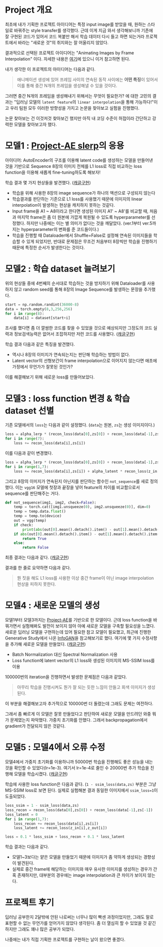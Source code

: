 ﻿# Project 개요

최초에 내가 기획한 프로젝트 아이디어는 특정 input image를 받았을 때, 원하는 스타일로 바꿔주는 style transfer를 생각했다. 근데 이게 지금 와서 생각해보니까 기존에 잘 구현된 코드가 있어서 코드 복붙만 해서 학습 데이터 다시 들고 하면 되는거라 프로젝트에서 바라는 "새로운 것"의 취지와는 잘 어울리지 않았다.

결과적으로 선택된 프로젝트 아이디어는 "Animating Images by Frame Interpolation" 이다. 자세한 내용은 [여기](https://github.com/reyllama/MIPAL-animation)에 있으니 이거 참고하면 된다.

내가 생각한 이 프로젝트의 아이디어는 다음과 같다.

> 애니메이션 생성에 있어 프레임 사이의 연속된 동작 사이에는 **어떤 특징**이 있어서 이를 통해 중간 N개의 프레임을 생성해낼 수 있을 것이다.

그러면 중간 N개의 프레임을 생성해내기 위해서는 무엇이 필요한가? 에 대한 고민의 결과는 "딥러닝 모델의 `latent feature`의 `linear interpolation`을 통해 가능하다!"이고 우리 팀원 모두 이러한 방향성을 가지고 논문을 찾아보고 실험을 진행했다.

논문 찾아보는 건 이것저것 찾아보긴 했지만 아직 내 코딩 수준이 허접이라 간단하고 강력한 모델을 찾아보고자 했다.

# 모델1 : [Project-AE slerp](https://www.kaggle.com/chaerink/project-ae-slerp)의 응용
아이디어: AutoEncoder의 구조를 이용해 latent code를 생성하는 모델을 만들어낸 것을 기반으로 Sequence 8장의 이미지 전체를 L1 loss로 직접 비교하는 loss function을 이용해 새롭게 fine-tuning하도록 해보자!

학습 결과 몇 가지 현상들을 발견했다. ([캐글구현](https://www.kaggle.com/wonseok1017/project-ae-slerp-l1-loss?scriptVersionId=54374559))

- 학습을 위해 사용한 8장의 image sequence가 하나의 액션으로 구성되지 않는다
- 학습결과를 판단하는 기준으로 L1 loss를 사용했기 때문에 이미지의 linear interpolation이 발생하는 현상을 캐치하지 못하는 것같다.
- Input frame을 A1 ~ A8이라고 한다면 생성된 이미지 A1' ~ A8'를 비교할 때, 처음과 마지막 frame은 좀 더 원본에 가깝게 복원될 수 있도록 hyperparameter를 선정했다. 하지만 나중에는 이는 별 의미가 없다는 것을 깨달았다. (ver.1부터 ver.5까지는 hyperparameter의 변화를 준 코드들이다.)
- 학습을 진행할 때 Dataloader에서 Shuffle=False로 설정해 연속된 이미지들을 학습할 수 있게 되었지만, 반대로 문제점은 무조건 처음부터 8장씩만 학습을 진행하기 때문에 특정한 순서가 발생한다는 것이다.

# 모델2 : 학습 dataset 늘려보기

위의 현상들 중에 4번째의 순서대로 학습하는 것을 방지하기 위해 Dataloader를 사용하지 않고 random seed를 통해 8장의 Image Sequence를 발생하는 문장을 추가했다. 

```python
start = np.random.randint(36000-8)
data = torch.empty(8,3,256,256)
for i in range(8):
	data[i] = dataset[start+i]
```
조사를 했다면 좀 더 깔쌈한 코드를 찾을 수 있었을 것으로 예상되지만 그정도의 코드 실력과 정보검색능력은 없어서 조잡하지만 저런 코드를 사용했다. ([캐글구현](https://www.kaggle.com/wonseok1017/project-ae-slerp-l1-loss?scriptVersionId=54444200))

학습 결과 다음과 같은 특징을 발견했다.

- 역시나 8장의 이미지가 연속되는지는 판단해 학습하는 방법이 없다.
- Latent vector의 선형보간이 frame interpolation으로 이어지지 않는다면 애초에 가정에서 무언가가 잘못된 것인가?

이를 해결해보기 위해 새로운 loss를 만들어보았다.

# 모델3 : loss function 변경 & 학습 dataset 선별

기존 모델에서의 `loss`는 다음과 같이 설정했다. (`data`는 원본, `zs`는 생성 이미지이다.)
```python
loss = alpha_lerp * (recon_loss(data[0],zs[0]) + recon_loss(data[-1],zs[-1]))
for i in range(7):
	loss += recon_loss(data[i],zs[i])
```

이를 다음과 같이 변경했다.
```python
loss = alpha_lerp * (recon_loss(data[0],zs[0]) + recon_loss(data[-1],zs[-1]))
for i in range(1,7):
	loss += recon_loss(data[i],zs[i]) + alpha_latent * recon_loss(z_in[i],z_out[i])
```

그리고 8장의 이미지가 연속된지 아닌지를 판단하는 함수인 `not_sequence`를 새로 정의했다. 이는 `vgg16` 모델에 첫장과 끝장을 넣어 feature의 차이를 비교함으로서 sequence를 판단해주는 거다.
```python
def not_sequence(img1, img2, check=False):
    temp = torch.cat([img1.unsqueeze(0), img2.unsqueeze(0)], dim=0)
    temp = temp.data.float()
    temp = temp.to(device)
    out = vgg(temp)
    if check:
        print(abs(out[0].mean().detach().item() - out[1].mean().detach().item()))
    if abs(out[0].mean().detach().item() - out[1].mean().detach().item()) > 0.01:
        return True
    else:
        return False
```

최종 결과는 다음과 같다. ([캐글구현](https://www.kaggle.com/wonseok1017/project-ae-slerp-l1-loss?scriptVersionId=54783106))

결과를 한 줄로 요약하면 다음과 같다.
> 뭔 짓을 해도 L1 loss를 사용한 이상 중간 frame이 아닌 image interpolation 현상을 피하지 못한다.

# 모델4 : 새로운 모델의 생성
모델1부터 모델3까지는 [Project-AE](https://www.kaggle.com/chaerink/project-ae)를 기반으로 한 모델이다. 근데 loss function을 바꿔가면서 실험해봐도 발전이 보이지 않아 아예 새로운 모델을 구축할 필요성을 느꼈다. 새로운 딥러닝 모델을 구현하는데 있어 필요한 참고 모델이 필요했고, 최근에 진행한 Generative Study에서 나온 [InfoGAN](https://arxiv.org/pdf/1606.03657.pdf)을 참고해보기로 했다. 여기에 몇 가지 수정사항을 추가해 새로운 모델을 만들었다. ([캐글구현](https://www.kaggle.com/wonseok1017/project-wonseokoriginal?scriptVersionId=54964443))

- Batch Normalization 대신 Spectral Normalization 사용
- Loss function에 latent vector의 L1 loss와 생성된 이미지의 MS-SSIM loss를 이용

100000번의 iteration을 진행하면서 발생한 문제점은 다음과 같았다.
> 아무리 학습을 진행시켜도 뭔가 잘 되는 듯한 느낌이 안들고 회색 이미지가 생성된다.

이 부분을 해결해보고자 추가적으로 100000번 더 돌렸는데 그래도 문제는 여전하다.

그래서 좀 빠르게 이 모델은 잘못 만들었다고 판단하여 새로운 모델을 만드려던 와중 뭐가 문제였는지 파악했다. 가중치 초기화를 안했다. 그래서 backpropagation에서 gradient가 전달되지 않은 것같다.

# 모델5 : 모델4에서 오류 수정
모델4에서 가중치 초기화를 이용하니까 50000번 학습을 진행해도 좋은 성능을 내는 것을 확인할 수 있었다(lr=1e-3). 여기서 lr=1e-4로 줄인 수 20000번 추가 학습을 진행해 모델을 학습시켰다. ([캐글구현](https://www.kaggle.com/wonseok1017/project-wonseokoriginal?scriptVersionId=55171103))

학습에 사용한 loss function은 다음과 같다. (`1 - ssim_loss(data,zs)` 부분은 그냥 MS-SSIM loss로 보면 된다. 실제로 실험해본 결과 동일한 이미지에서 `ssim_loss=1`이 도출되었다.
```python
loss_ssim = 1 - ssim_loss(data,zs)
loss_recon = recon_loss(data[0],zs[0]) + recon_loss(data[-1],zs[-1])
loss_latent = 0
for i in range(1,7):
	loss_recon += recon_loss(data[i],zs[i])
	loss_latent += recon_loss(z_in[i],z_out[i])

loss = 0.1 * loss_ssim + loss_recon + 0.1 * loss_latent
```
학습 결과는 다음과 같다.

- 모델1~3보다는 얕은 모델을 만들었기 때문에 이미지가 좀 약하게 생성되는 경향성이 발견된다.
- 실제로 중간 frame에 해당하는 이미지와 매우 유사한 이미지를 생성하는 경우가 간혹 존재하지만, 대부분의 경우에는 image interpolation과 큰 차이가 보이지 않는다.

# 프로젝트 후기
딥러닝 공부한지 2달밖에 안된 나로써는 너무나 많이 빡센 과정이었지만, 그래도 말로 표현할 수 없는 무언가를 얻어가지 않았다 생각된다. 좀 더 열심히 할 수 있었을 것 같긴 하지만 그래도 꽤나 많은 공부가 되었다.

나중에는 내가 직접 기획한 프로젝트를 구현하는 날이 왔으면 좋겠다.
